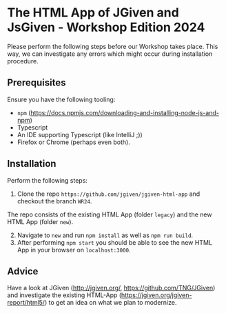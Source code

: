 # The HTML App of JGiven and JsGiven - Workshop Edition 2024

Please perform the following steps before our Workshop takes place. This way, we can investigate any errors which might occur 
during installation procedure. 

## Prerequisites 

Ensure you have the following tooling:
 * `npm` (https://docs.npmjs.com/downloading-and-installing-node-js-and-npm)
 * Typescript 
 * An IDE supporting Typescript (like IntelliJ ;))
 * Firefox or Chrome (perhaps even both).

## Installation 

Perform the following steps: 
1. Clone the repo `https://github.com/jgiven/jgiven-html-app` and checkout the branch `WR24`.

The repo consists of the existing HTML App (folder `legacy`) and the new HTML App (folder `new`).

2. Navigate to `new` and run `npm install` as well as `npm run build`. 
3. After performing `npm start` you should be able to see the new HTML App in your browser on `localhost:3000`.

## Advice

Have a look at JGiven (http://jgiven.org/, https://github.com/TNG/JGiven) and investigate the
existing HTML-App (https://jgiven.org/jgiven-report/html5/) to get an idea on what we plan to modernize.